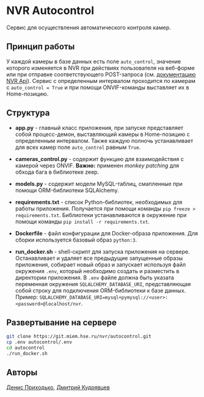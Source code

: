 # NVR Autocontrol

Сервис для осуществления автоматического контроля камер. 

## Принцип работы

У каждой камеры в базе данных есть поле `auto_control`, 
значение которого изменяется в NVR при действиях пользователя 
на веб-форме или при отправке соответствующего POST-запроса 
(см. [документацию NVR Api](https://nvr.miem.hse.ru/manage-api)). 
Сервис с определенным интервалом проходится по камерам с 
`auto_control = True` и при помощи ONVIF-команды выставляет их 
в Home-позицию.

## Структура 

* **app.py** - главный класс приложения, при запуске представляет собой 
процесс-демон, выставляющий камеры в Home-позицию с определенным интервалом.
Также каждую полночь устанавливает для всех камер поле `auto_control` 
равным `True`.

* **cameras_control.py** - содержит функцию для взаимодействия с камерой 
через ONVIF. **Важно:** применен *monkey patching* для обхода бага в библиотеке 
zeep. 

* **models.py** - содержит модели MySQL-таблиц, смапленные при помощи 
ORM-библиотеки SQLAlchemy.

* **requirements.txt** - список Python-библиотек, необходимых для работы 
приложения. Получается при помощи команды `pip freeze > requirements.txt`. 
Библиотеки устанавливаются в окружение при помощи команды 
`pip install -r requirements.txt`. 

* **Dockerfile** - файл конфигурации для Docker-образа приложения. 
Для сборки используется базовый образ `python:3`.

* **run_docker.sh** - shell-скрипт для запуска приложения на сервере. 
Останавливает и удаляет все предыдущие запущенные образы приложения, 
собирает новый образ и запускает используя файл окружения `.env`, который 
необходимо создать и разместить в директории приложения. В `.env` файле 
должна быть указата переменная окружения `SQLALCHEMY_DATABASE_URI`, 
представляющая собой строку для подключения ORM-библиотеки к базе данных. 
Пример: `SQLALCHEMY_DATABASE_URI=mysql+pymysql://<user>:<password>@localhost/nvr`.

## Развертывание на сервере

```bash
git clone https://git.miem.hse.ru/nvr/autocontrol.git
cp .env autocontrol/.env
cd autocontrol
./run_docker.sh
```

## Авторы

[Денис Приходько](https://github.com/Burnouttt), 
[Дмитрий Кудрявцев](https://github.com/kuderr)